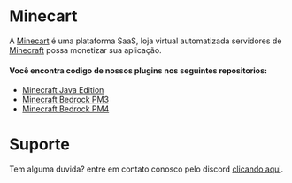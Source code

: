 # Minecart
A <a href="https://minecart.com.br">Minecart</a> é uma plataforma SaaS, loja virtual automatizada servidores de <a href="https://www.minecraft.net/">Minecraft</a> possa monetizar sua aplicação.

#### Você encontra codigo de nossos plugins nos seguintes repositorios:

* <a href="https://github.com/SnowRunescape/MinecartMinecraft">Minecraft Java Edition</a>
* <a href="https://github.com/SnowRunescape/MinecartPocketMine-PM3">Minecraft Bedrock PM3</a>
* <a href="https://github.com/SnowRunescape/MinecartPocketMine-PM4">Minecraft Bedrock PM4</a>

# Suporte
Tem alguma duvida? entre em contato conosco pelo discord <a href="https://discord.snowdev.com.br">clicando aqui</a>.
